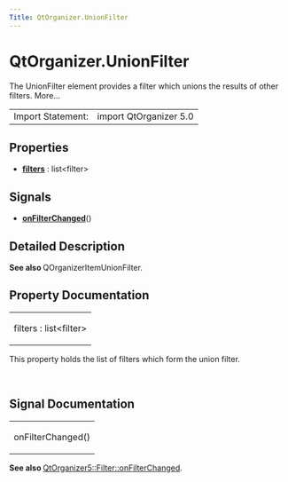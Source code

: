 ```yaml
---
Title: QtOrganizer.UnionFilter
---
```


# QtOrganizer.UnionFilter

<span class="subtitle"></span>
<!-- $$$UnionFilter-brief -->
<p>The UnionFilter element provides a filter which unions the results of other filters. More...</p>
<!-- @@@UnionFilter -->
<table class="alignedsummary">
<tr><td class="memItemLeft rightAlign topAlign"> Import Statement:</td><td class="memItemRight bottomAlign"> import QtOrganizer 5.0</td></tr></table><ul>
</ul>
<h2 id="properties">Properties</h2>
<ul>
<li class="fn"><b><b><a href="#filters-prop">filters</a></b></b> : list&lt;filter&gt;</li>
</ul>
<h2 id="signals">Signals</h2>
<ul>
<li class="fn"><b><b><a href="#onFilterChanged-signal">onFilterChanged</a></b></b>()</li>
</ul>
<!-- $$$UnionFilter-description -->
<h2 id="details">Detailed Description</h2>
</p>
<p><b>See also </b>QOrganizerItemUnionFilter.</p>
<!-- @@@UnionFilter -->
<h2>Property Documentation</h2>
<!-- $$$filters -->
<table class="qmlname"><tr valign="top" id="filters-prop"><td class="tblQmlPropNode"><p><span class="name">filters</span> : <span class="type">list</span>&lt;<span class="type">filter</span>&gt;</p></td></tr></table><p>This property holds the list of filters which form the union filter.</p>
<!-- @@@filters -->
<br/>
<h2>Signal Documentation</h2>
<!-- $$$onFilterChanged -->
<table class="qmlname"><tr valign="top" id="onFilterChanged-signal"><td class="tblQmlFuncNode"><p><span class="name">onFilterChanged</span>()</p></td></tr></table><p><b>See also </b><a href="QtOrganizer.Filter.md#onFilterChanged-signal">QtOrganizer5::Filter::onFilterChanged</a>.</p>
<!-- @@@onFilterChanged -->
<br/>
